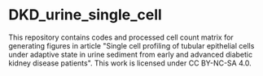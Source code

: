 # DKD_urine_single_cell
This repository contains codes and processed cell count matrix for generating figures in article "Single cell profiling of tubular epithelial cells under adaptive state in urine sediment from early and advanced diabetic kidney disease patients".
This work is licensed under CC BY-NC-SA 4.0. 

